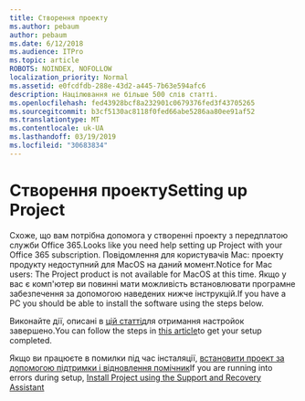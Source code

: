 ```yaml
---
title: Створення проекту
ms.author: pebaum
author: pebaum
ms.date: 6/12/2018
ms.audience: ITPro
ms.topic: article
ROBOTS: NOINDEX, NOFOLLOW
localization_priority: Normal
ms.assetid: e0fcdfdb-288e-43d2-a445-7b63e594afc6
description: Націлювання не більше 500 слів статті.
ms.openlocfilehash: fed43928bcf8a232901c0679376fed3f43705265
ms.sourcegitcommit: b3cf5130ac8118f0fed66abe5286aa80ee91af52
ms.translationtype: MT
ms.contentlocale: uk-UA
ms.lasthandoff: 03/19/2019
ms.locfileid: "30683834"
---
```

# <a name="setting-up-project"></a><span data-ttu-id="a20ee-103">Створення проекту</span><span class="sxs-lookup"><span data-stu-id="a20ee-103">Setting up Project</span></span>

<span data-ttu-id="a20ee-104">Схоже, що вам потрібна допомога у створенні проекту з передплатою служби Office 365.</span><span class="sxs-lookup"><span data-stu-id="a20ee-104">Looks like you need help setting up Project with your Office 365 subscription.</span></span>
<span data-ttu-id="a20ee-105">Повідомлення для користувачів Mac: проекту продукту недоступний для MacOS на даний момент.</span><span class="sxs-lookup"><span data-stu-id="a20ee-105">Notice for Mac users: The Project product is not available for MacOS at this time.</span></span> <span data-ttu-id="a20ee-106">Якщо у вас є комп'ютер ви повинні мати можливість встановлювати програмне забезпечення за допомогою наведених нижче інструкцій.</span><span class="sxs-lookup"><span data-stu-id="a20ee-106">If you have a PC you should be able to install the software using the steps below.</span></span>
  
<span data-ttu-id="a20ee-107">Виконайте дії, описані в [цій статті](https://support.office.com/article/7059249b-d9fe-4d61-ab96-5c5bf435f281.aspx)для отримання настройок завершено.</span><span class="sxs-lookup"><span data-stu-id="a20ee-107">You can follow the steps in [this article](https://support.office.com/article/7059249b-d9fe-4d61-ab96-5c5bf435f281.aspx)to get your setup completed.</span></span>
  
<span data-ttu-id="a20ee-108">Якщо ви працюєте в помилки під час інсталяції, [встановити проект за допомогою підтримки і відновлення помічник](https://aka.ms/SaRA-ProjectSetupScenario)</span><span class="sxs-lookup"><span data-stu-id="a20ee-108">If you are running into errors during setup, [Install Project using the Support and Recovery Assistant](https://aka.ms/SaRA-ProjectSetupScenario)</span></span>

